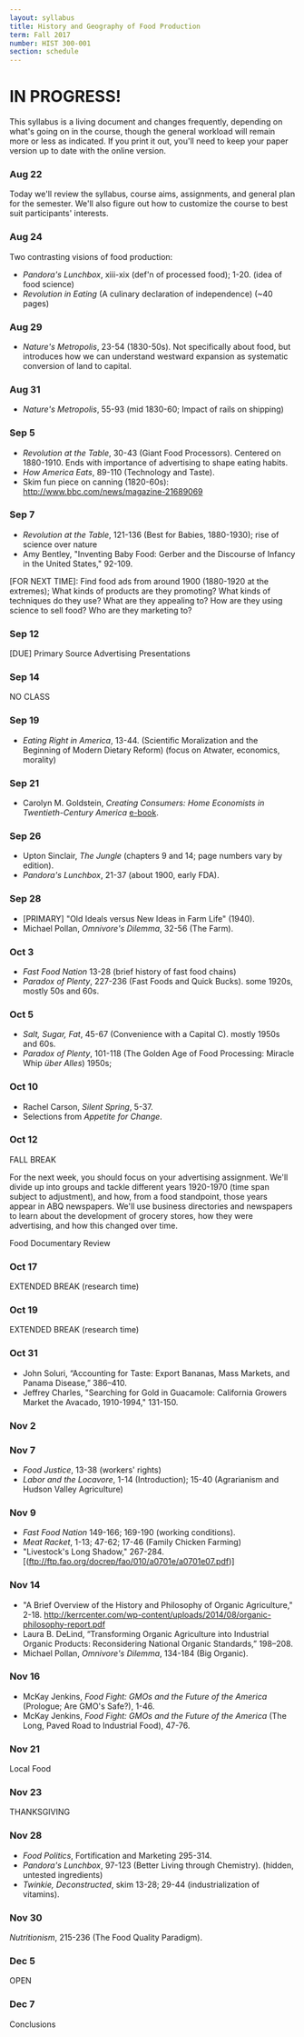 ```yaml
---
layout: syllabus
title: History and Geography of Food Production
term: Fall 2017
number: HIST 300-001
section: schedule
---
```


# IN PROGRESS!
This syllabus is a living document and changes frequently, depending on what's going on in the course, though the general workload will remain more or less as indicated. If you print it out, you'll need to keep your paper version up to date with the online version.


### Aug 22
Today we'll review the syllabus, course aims, assignments, and general plan for the semester. We'll also figure out how to customize the course to best suit participants' interests.


### Aug 24
Two contrasting visions of food production:
* _Pandora's Lunchbox_, xiii-xix (def'n of processed food); 1-20. (idea of food science)
* _Revolution in Eating_ (A culinary declaration of independence) (~40 pages)


### Aug 29
* _Nature's Metropolis_, 23-54 (1830-50s). Not specifically about food, but introduces how we can understand westward expansion as systematic conversion of land to capital.

### Aug 31
* _Nature's Metropolis_, 55-93 (mid 1830-60; Impact of rails on shipping)


### Sep 5
* _Revolution at the Table_, 30-43 (Giant Food Processors). Centered on 1880-1910. Ends with importance of advertising to shape eating habits.
* _How America Eats_, 89-110 (Technology and Taste).
* Skim fun piece on canning (1820-60s): http://www.bbc.com/news/magazine-21689069

### Sep 7
* _Revolution at the Table_, 121-136 (Best for Babies, 1880-1930); rise of science over nature
* Amy Bentley, "Inventing Baby Food: Gerber and the Discourse of Infancy in the United States," 92-109.

[FOR NEXT TIME]: Find food ads from around 1900 (1880-1920 at the extremes); What kinds of products are they promoting? What kinds of techniques do they use? What are they appealing to? How are they using science to sell food? Who are they marketing to?


### Sep 12
[DUE] Primary Source Advertising Presentations

### Sep 14
NO CLASS


### Sep 19
* _Eating Right in America_, 13-44. (Scientific Moralization and the Beginning of Modern Dietary Reform) (focus on Atwater, economics, morality)

### Sep 21
* Carolyn M. Goldstein, _Creating Consumers: Home Economists in Twentieth-Century America_  [e-book](http://public.eblib.com/choice/publicfullrecord.aspx?p=877296).



### Sep 26
* Upton Sinclair, _The Jungle_ (chapters 9 and 14; page numbers vary by edition).
* _Pandora's Lunchbox_, 21-37 (about 1900, early FDA).

### Sep 28
* [PRIMARY] "Old Ideals versus New Ideas in Farm Life" (1940).
* Michael Pollan, _Omnivore's Dilemma_, 32-56 (The Farm).



### Oct 3
* _Fast Food Nation_ 13-28 (brief history of fast food chains)
* _Paradox of Plenty_, 227-236 (Fast Foods and Quick Bucks). some 1920s, mostly 50s and 60s.

### Oct 5
* _Salt, Sugar, Fat_, 45-67 (Convenience with a Capital C). mostly 1950s and 60s.
* _Paradox of Plenty_, 101-118 (The Golden Age of Food Processing: Miracle Whip *über Alles*) 1950s;



### Oct 10
* Rachel Carson, _Silent Spring_, 5-37.
* Selections from _Appetite for Change_.

### Oct 12
FALL BREAK

For the next week, you should focus on your advertising assignment. We'll divide up into groups and tackle different years 1920-1970 (time span subject to adjustment), and how, from a food standpoint, those years appear in ABQ newspapers. We'll use business directories and newspapers to learn about the development of grocery stores, how they were advertising, and how this changed over time.

Food Documentary Review

### Oct 17
EXTENDED BREAK (research time)

### Oct 19
EXTENDED BREAK (research time)



### Oct 31
* John Soluri, “Accounting for Taste: Export Bananas, Mass Markets, and Panama Disease,” 386–410.
* Jeffrey Charles, "Searching for Gold in Guacamole: California Growers Market the Avacado, 1910-1994," 131-150.

### Nov 2



### Nov 7
* _Food Justice_, 13-38 (workers' rights)
* _Labor and the Locavore_, 1-14 (Introduction); 15-40 (Agrarianism and Hudson Valley Agriculture)

### Nov 9
* _Fast Food Nation_ 149-166; 169-190 (working conditions).
* _Meat Racket_, 1-13; 47-62; 17-46 (Family Chicken Farming)
* "Livestock's Long Shadow," 267-284. [(ftp://ftp.fao.org/docrep/fao/010/a0701e/a0701e07.pdf)]



### Nov 14
* "A Brief Overview of the History and Philosophy of Organic Agriculture," 2-18.
http://kerrcenter.com/wp-content/uploads/2014/08/organic-philosophy-report.pdf
* Laura B. DeLind, “Transforming Organic Agriculture into Industrial Organic Products: Reconsidering National Organic Standards,” 198–208.
* Michael Pollan, _Omnivore's Dilemma_, 134-184 (Big Organic).

### Nov 16
* McKay Jenkins, _Food Fight: GMOs and the Future of the America_ (Prologue; Are GMO's Safe?), 1-46.
* McKay Jenkins, _Food Fight: GMOs and the Future of the America_ (The Long, Paved Road to Industrial Food), 47-76.


### Nov 21
Local Food

### Nov 23
THANKSGIVING



### Nov 28
* _Food Politics_, Fortification and Marketing 295-314.
* _Pandora's Lunchbox_, 97-123 (Better Living through Chemistry). (hidden, untested ingredients)
* _Twinkie, Deconstructed_, skim 13-28; 29-44 (industrialization of vitamins).

### Nov 30
_Nutritionism_, 215-236 (The Food Quality Paradigm).



### Dec 5
OPEN

### Dec 7
Conclusions
